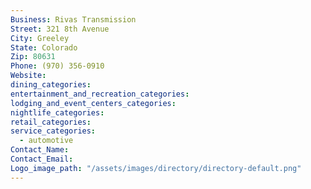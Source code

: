 ```yaml
---
Business: Rivas Transmission
Street: 321 8th Avenue
City: Greeley
State: Colorado
Zip: 80631
Phone: (970) 356-0910
Website:
dining_categories:
entertainment_and_recreation_categories:
lodging_and_event_centers_categories:
nightlife_categories:
retail_categories:
service_categories:
  - automotive
Contact_Name:
Contact_Email:
Logo_image_path: "/assets/images/directory/directory-default.png"
---
```



